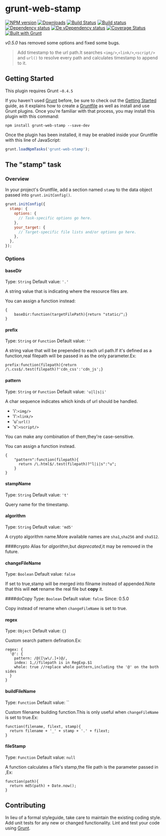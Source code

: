 # grunt-web-stamp

[![NPM version][npm-image]][npm-url] [![Downloads][downloads-image]][npm-url] [![Build Status][travis-image]][travis-url] [![Build status][appveyor-image]][appveyor-url] [![Dependency status][david-dm-image]][david-dm-url] [![De vDependency status][david-dm-dev-image]][david-dm-dev-url] [![Coverage Status][coveralls-image]][coveralls-url] [![Built with Grunt][grunt-image]][grunt-url]

_v0.5.0_ has removed some options and fixed some bugs.

> Add timestamp to the url path.It searches `<img/>`,`<link/>`,`<script/>` and `url()` to resolve
> every path and calculates timestamp to append to it.

## Getting Started
This plugin requires Grunt `~0.4.5`

If you haven't used [Grunt](http://gruntjs.com/) before, be sure to check out the [Getting Started](http://gruntjs.com/getting-started) guide, as it explains how to create a [Gruntfile](http://gruntjs.com/sample-gruntfile) as well as install and use Grunt plugins. Once you're familiar with that process, you may install this plugin with this command:

```shell
npm install grunt-web-stamp --save-dev
```

Once the plugin has been installed, it may be enabled inside your Gruntfile with this line of JavaScript:

```js
grunt.loadNpmTasks('grunt-web-stamp');
```

## The "stamp" task

### Overview
In your project's Gruntfile, add a section named `stamp` to the data object passed into `grunt.initConfig()`.

```js
grunt.initConfig({
  stamp: {
    options: {
      // Task-specific options go here.
    },
    your_target: {
      // Target-specific file lists and/or options go here.
    },
  },
});
```

### Options

#### baseDir
Type: `String`
Default value: `'.'`

A string value that is indicating where the resource files are.

You can assign a function instead:

    {
        baseDir:function(targetFilePath){return "static/";}
    }

#### prefix
Type: `String` or `Function`
Default value: `''`

A string value that will be prepended to each url path.If it's defined as a function,real filepath will be passed in as the only parameter.Ex:

    prefix:function(filepath){return /\.css$/.test(filepath)?'cdn_css':'cdn_js';}

#### pattern
Type: `String` or `Function`
Default value: `'u|l|s|i'`

A char sequence indicates which kinds of url should be handled.

 - 'i':`<img/>`
 - 'l':`<link/>`
 - 'u':`url()`
 - 's':`<script/>`

You can make any combination of them,they're case-sensitive.

You can assign a function instead.

    {
        "pattern":function(filepath){
          return /\.html$/.test(filepath)?"l|i|s":"u";
        }
    }

#### stampName
Type: `String`
Default value: `'t'`

Query name for the timestamp.

#### algorithm
Type: `String`
Default value: `'md5'`

A crypto algorithm name.More available names are `sha1`,`sha256` and `sha512`.

####crypto
Alias for _algorithm_,but *deprecated*,it may be removed in the future.

#### changeFileName
Type: `Boolean`
Default value: `false`

If set to true,stamp will be merged into filname instead of appended.Note that this will **not** rename the real file but **copy** it.

####doCopy
Type: `Boolean`
Default value: `false`
Since: 0.5.0

Copy instead of rename when `changeFileName` is set to true.

#### regex
Type: `Object`
Default value: `{}`

Custom search pattern defination.Ex:

    regex: {
      '@': {
        pattern: /@([\w\/.]+)@/,
        index: 1,//filepath is in RegExp.$1
        whole: true //replace whole pattern,including the '@' on the both sides
      }
    }

#### buildFileName
Type: `Function`
Default value: ``

Custom filename building function.This is only useful when `changeFileName` is set to true.Ex:

    function(filename, filext, stamp){
      return filename + '_' + stamp + '.' + filext;
    }

#### fileStamp
Type: `Function`
Default value: `null`

A function calculates a file's stamp,the file path is the parameter passed in ,Ex:

    function(path){
      return md5(path) + Date.now();
    }


## Contributing
In lieu of a formal styleguide, take care to maintain the existing coding style. Add unit tests for any new or changed functionality. Lint and test your code using [Grunt](http://gruntjs.com/).


[npm-url]: https://npmjs.org/package/grunt-web-stamp
[downloads-image]: http://img.shields.io/npm/dm/grunt-web-stamp.svg
[npm-image]: http://img.shields.io/npm/v/grunt-web-stamp.svg
[travis-url]: https://travis-ci.org/yanni4night/grunt-web-stamp
[travis-image]: http://img.shields.io/travis/yanni4night/grunt-web-stamp.svg
[appveyor-image]:https://ci.appveyor.com/api/projects/status/bsu9w9ar8pboc2nj?svg=true
[appveyor-url]:https://ci.appveyor.com/project/yanni4night/grunt-web-stamp
[david-dm-url]:https://david-dm.org/yanni4night/grunt-web-stamp
[david-dm-image]:https://david-dm.org/yanni4night/grunt-web-stamp.svg
[david-dm-dev-url]:https://david-dm.org/yanni4night/grunt-web-stamp#info=devDependencies
[david-dm-dev-image]:https://david-dm.org/yanni4night/grunt-web-stamp/dev-status.svg
[coveralls-url]:https://coveralls.io/r/yanni4night/grunt-web-stamp?branch=master
[coveralls-image]:https://coveralls.io/repos/yanni4night/grunt-web-stamp/badge.png?branch=master
[grunt-url]:http://gruntjs.com/
[grunt-image]: https://cdn.gruntjs.com/builtwith.png
